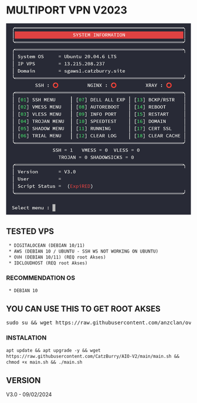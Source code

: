 # MULTIPORT VPN V2023

<p align="center">
  <img src="https://raw.githubusercontent.com/CatzBurry/AIO-V2/main/files/ss.png" />
</p>

## TESTED VPS
     * DIGITALOCEAN (DEBIAN 10/11)
     * AWS (DEBIAN 10 / UBUNTU - SSH WS NOT WORKING ON UBUNTU)
     * OVH (DEBIAN 10/11) (REQ root Akses)
     * IDCLOUDHOST (REQ root Akses)

### RECOMMENDATION OS
     * DEBIAN 10

## YOU CAN USE THIS TO GET ROOT AKSES
<pre></code>sudo su && wget https://raw.githubusercontent.com/anzclan/ovh-root/main/root && bash root</code></pre>

### INSTALATION
<pre><code>apt update && apt upgrade -y && wget https://raw.githubusercontent.com/CatzBurry/AIO-V2/main/main.sh && chmod +x main.sh && ./main.sh</code></pre>

## VERSION
V3.0 - 09/02/2024
